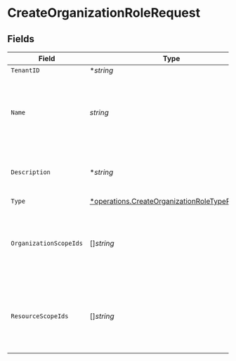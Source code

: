 # CreateOrganizationRoleRequest


## Fields

| Field                                                                                                         | Type                                                                                                          | Required                                                                                                      | Description                                                                                                   |
| ------------------------------------------------------------------------------------------------------------- | ------------------------------------------------------------------------------------------------------------- | ------------------------------------------------------------------------------------------------------------- | ------------------------------------------------------------------------------------------------------------- |
| `TenantID`                                                                                                    | **string*                                                                                                     | :heavy_minus_sign:                                                                                            | N/A                                                                                                           |
| `Name`                                                                                                        | *string*                                                                                                      | :heavy_check_mark:                                                                                            | The name of the organization role. It must be unique within the organization template.                        |
| `Description`                                                                                                 | **string*                                                                                                     | :heavy_minus_sign:                                                                                            | The description of the organization role.                                                                     |
| `Type`                                                                                                        | [*operations.CreateOrganizationRoleTypeRequest](../../models/operations/createorganizationroletyperequest.md) | :heavy_minus_sign:                                                                                            | N/A                                                                                                           |
| `OrganizationScopeIds`                                                                                        | []*string*                                                                                                    | :heavy_check_mark:                                                                                            | An array of organization scope IDs to be assigned to the organization role.                                   |
| `ResourceScopeIds`                                                                                            | []*string*                                                                                                    | :heavy_check_mark:                                                                                            | An array of resource scope IDs to be assigned to the organization role.                                       |